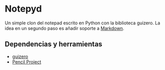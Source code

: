 # Notepyd

Un simple clon del notepad escrito en Python con la biblioteca guizero. La idea en un segundo paso es añadir soporte a [Markdown](https://es.wikipedia.org/wiki/Markdown).

## Dependencias y herramientas

- [guizero](https://lawsie.github.io/guizero/)
- [Pencil Project](https://pencil.evolus.vn/)
